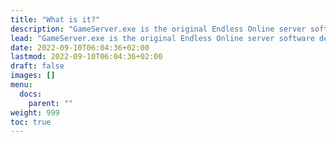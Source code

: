 ```yaml
---
title: "What is it?"
description: "GameServer.exe is the original Endless Online server software developed by Vult-r"
lead: "GameServer.exe is the original Endless Online server software developed by Vult-r"
date: 2022-09-10T06:04:36+02:00
lastmod: 2022-09-10T06:04:36+02:00
draft: false
images: []
menu:
  docs:
    parent: ""
weight: 999
toc: true
---
```

